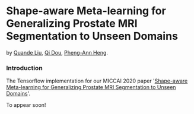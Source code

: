 # Shape-aware Meta-learning for Generalizing Prostate MRI Segmentation to Unseen Domains
by [Quande Liu](https://github.com/liuquande), [Qi Dou](http://www.cse.cuhk.edu.hk/~qdou/), [Pheng-Ann Heng](http://www.cse.cuhk.edu.hk/~pheng/). 

### Introduction

The Tensorflow implementation for our MICCAI 2020 paper '[Shape-aware Meta-learning for Generalizing Prostate MRI Segmentation to Unseen Domains](https://github.com/liuquande/SAML)'. 

To appear soon!

